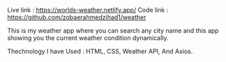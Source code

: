 Live link : https://worlds-weather.netlify.app/
Code link : https://github.com/zobaerahmedzihad1/weather

This is my weather app where you can search any city name and this app showing you the current weather condition dynamically.

Thechnology I have Used : HTML, CSS, Weather API, And Axios.
